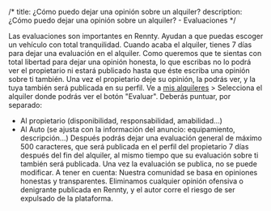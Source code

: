 /*title: ¿Cómo puedo dejar una opinión sobre un alquiler?description: ¿Cómo puedo dejar una opinión sobre un alquiler? - Evaluaciones*/Las evaluaciones son importantes en Rennty. Ayudan a que puedas escoger un vehículo con total tranquilidad.Cuando acaba el alquiler, tienes 7 días para dejar una evaluación en el alquiler. Como queremos que te sientas con total libertad para dejar una opinión honesta, lo que escribas no lo podrá ver el propietario ni estará publicado hasta que éste escriba una opinión sobre ti también. Una vez el propietario deje su opinión, la podrás ver, y la tuya también será publicada en su perfil.Ve a [mis alquileres](/es/browse/rentals) > Selecciona el alquiler donde podrás ver el botón "Evaluar". Deberás puntuar, por separado:* Al propietario (disponibilidad, responsabilidad, amabilidad...)* Al Auto (se ajusta con la información del anuncio: equipamiento, descripción...)Después podrás dejar una evaluación general de máximo 500 caracteres, que será publicada en el perfil del propietario 7 días después del fin del alquiler, al mismo tiempo que su evaluación sobre ti también será publicada. Una vez la evaluación se publica, no se puede modificar.A tener en cuenta: Nuestra comunidad se basa en opiniones honestas y transparentes. Eliminamos cualquier opinión ofensiva o denigrante publicada en Rennty, y el autor corre el riesgo de ser expulsado de la plataforma.